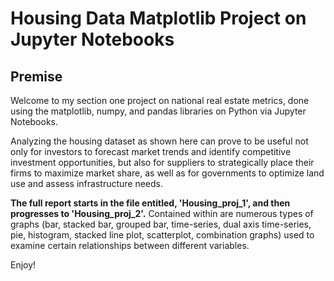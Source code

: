 # Housing Data Matplotlib Project on Jupyter Notebooks

## Premise

Welcome to my section one project on national real estate metrics, done using the matplotlib, numpy, and pandas libraries on Python via Jupyter Notebooks.

Analyzing the housing dataset as shown here can prove to be useful not only for investors to forecast market trends and identify competitive investment opportunities, but also for suppliers to strategically place their firms to maximize market share, as well as for governments to optimize land use and assess infrastructure needs.

**The full report starts in the file entitled, 'Housing_proj_1', and then progresses to 'Housing_proj_2'.** Contained within are numerous types of graphs (bar, stacked bar, grouped bar, time-series, dual axis time-series, pie, histogram, stacked line plot, scatterplot, combination graphs) used to examine certain relationships between different variables.

Enjoy!
